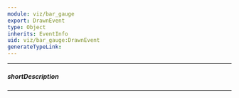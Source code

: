 ```yaml
---
module: viz/bar_gauge
export: DrawnEvent
type: Object
inherits: EventInfo
uid: viz/bar_gauge:DrawnEvent
generateTypeLink: 
---
```

---
##### shortDescription
<!-- Description goes here -->

---
<!-- Description goes here -->